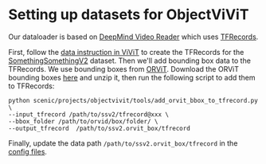 # Setting up datasets for ObjectViViT

Our dataloader is based on
[DeepMind Video Reader](https://github.com/deepmind/dmvr) which uses
[TFRecords](https://www.tensorflow.org/tutorials/load_data/tfrecord).

First, follow the [data instruction in ViViT](https://github.com/google-research/scenic/tree/main/scenic/projects/vivit/data)
to create the TFRecords for the [SomethingSomethingV2](https://developer.qualcomm.com/software/ai-datasets/something-something) dataset.
Then we'll add bounding box data to the TFRecords.
We use bounding boxes from [ORViT](https://github.com/eladb3/ORViT).
Download the ORViT bounding boxes [here](https://github.com/eladb3/ORViT/blob/master/slowfast/datasets/DATASET.md#something-something-v2)
and unzip it, then run the following script to add them to TFRecords:

```
python scenic/projects/objectvivit/tools/add_orvit_bbox_to_tfrecord.py \
--input_tfrecord /path/to/ssv2/tfrecord@xxx \
--bbox_folder /path/to/orvid/box/folder/ \
--output_tfrecord  /path/to/ssv2.orvit_box/tfrecord
```

Finally, update the data path `/path/to/ssv2.orvit_box/tfrecord` in the [config files](scenic/projects/objectvivit/configs).
